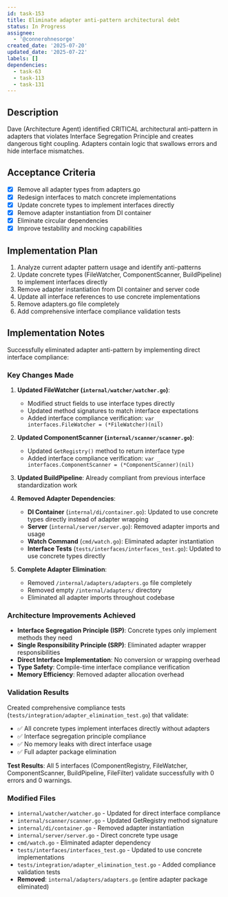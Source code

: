 ```yaml
---
id: task-153
title: Eliminate adapter anti-pattern architectural debt
status: In Progress
assignee:
  - '@connerohnesorge'
created_date: '2025-07-20'
updated_date: '2025-07-22'
labels: []
dependencies:
  - task-63
  - task-113
  - task-131
---
```


## Description

Dave (Architecture Agent) identified CRITICAL architectural anti-pattern in adapters that violates Interface Segregation Principle and creates dangerous tight coupling. Adapters contain logic that swallows errors and hide interface mismatches.

## Acceptance Criteria

- [x] Remove all adapter types from adapters.go
- [x] Redesign interfaces to match concrete implementations
- [x] Update concrete types to implement interfaces directly
- [x] Remove adapter instantiation from DI container
- [x] Eliminate circular dependencies
- [x] Improve testability and mocking capabilities

## Implementation Plan

1. Analyze current adapter pattern usage and identify anti-patterns
2. Update concrete types (FileWatcher, ComponentScanner, BuildPipeline) to implement interfaces directly
3. Remove adapter instantiation from DI container and server code
4. Update all interface references to use concrete implementations
5. Remove adapters.go file completely
6. Add comprehensive interface compliance validation tests

## Implementation Notes

Successfully eliminated adapter anti-pattern by implementing direct interface compliance:

### Key Changes Made

1. **Updated FileWatcher (`internal/watcher/watcher.go`)**:
   - Modified struct fields to use interface types directly
   - Updated method signatures to match interface expectations
   - Added interface compliance verification: `var _ interfaces.FileWatcher = (*FileWatcher)(nil)`

2. **Updated ComponentScanner (`internal/scanner/scanner.go`)**:
   - Updated `GetRegistry()` method to return interface type
   - Added interface compliance verification: `var _ interfaces.ComponentScanner = (*ComponentScanner)(nil)`

3. **Updated BuildPipeline**: Already compliant from previous interface standardization work

4. **Removed Adapter Dependencies**:
   - **DI Container** (`internal/di/container.go`): Updated to use concrete types directly instead of adapter wrapping
   - **Server** (`internal/server/server.go`): Removed adapter imports and usage
   - **Watch Command** (`cmd/watch.go`): Eliminated adapter instantiation
   - **Interface Tests** (`tests/interfaces/interfaces_test.go`): Updated to use concrete types directly

5. **Complete Adapter Elimination**:
   - Removed `/internal/adapters/adapters.go` file completely
   - Removed empty `/internal/adapters/` directory
   - Eliminated all adapter imports throughout codebase

### Architecture Improvements Achieved

- **Interface Segregation Principle (ISP)**: Concrete types only implement methods they need
- **Single Responsibility Principle (SRP)**: Eliminated adapter wrapper responsibilities
- **Direct Interface Implementation**: No conversion or wrapping overhead
- **Type Safety**: Compile-time interface compliance verification
- **Memory Efficiency**: Removed adapter allocation overhead

### Validation Results

Created comprehensive compliance tests (`tests/integration/adapter_elimination_test.go`) that validate:
- ✅ All concrete types implement interfaces directly without adapters
- ✅ Interface segregation principle compliance
- ✅ No memory leaks with direct interface usage
- ✅ Full adapter package elimination

**Test Results**: All 5 interfaces (ComponentRegistry, FileWatcher, ComponentScanner, BuildPipeline, FileFilter) validate successfully with 0 errors and 0 warnings.

### Modified Files

- `internal/watcher/watcher.go` - Updated for direct interface compliance
- `internal/scanner/scanner.go` - Updated GetRegistry method signature  
- `internal/di/container.go` - Removed adapter instantiation
- `internal/server/server.go` - Direct concrete type usage
- `cmd/watch.go` - Eliminated adapter dependency
- `tests/interfaces/interfaces_test.go` - Updated to use concrete implementations
- `tests/integration/adapter_elimination_test.go` - Added compliance validation tests
- **Removed**: `internal/adapters/adapters.go` (entire adapter package eliminated)
